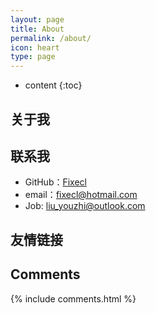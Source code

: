 ```yaml
---
layout: page
title: About
permalink: /about/
icon: heart
type: page
---
```


* content
{:toc}

## 关于我



## 联系我

* GitHub：[Fixecl](https://github.com/fixecl)
* email：fixecl@hotmail.com
* Job: liu_youzhi@outlook.com

## 友情链接



## Comments

{% include comments.html %}

